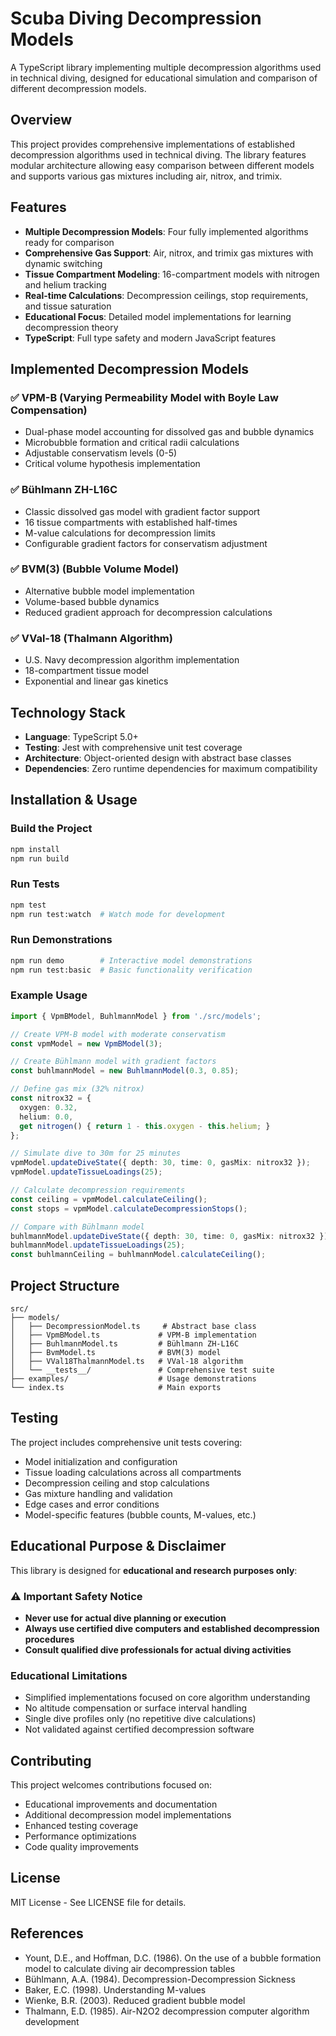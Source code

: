 # Scuba Diving Decompression Models

A TypeScript library implementing multiple decompression algorithms used in technical diving, designed for educational simulation and comparison of different decompression models.

## Overview

This project provides comprehensive implementations of established decompression algorithms used in technical diving. The library features modular architecture allowing easy comparison between different models and supports various gas mixtures including air, nitrox, and trimix.

## Features

- **Multiple Decompression Models**: Four fully implemented algorithms ready for comparison
- **Comprehensive Gas Support**: Air, nitrox, and trimix gas mixtures with dynamic switching
- **Tissue Compartment Modeling**: 16-compartment models with nitrogen and helium tracking
- **Real-time Calculations**: Decompression ceilings, stop requirements, and tissue saturation
- **Educational Focus**: Detailed model implementations for learning decompression theory
- **TypeScript**: Full type safety and modern JavaScript features

## Implemented Decompression Models

### ✅ VPM-B (Varying Permeability Model with Boyle Law Compensation)
- Dual-phase model accounting for dissolved gas and bubble dynamics
- Microbubble formation and critical radii calculations
- Adjustable conservatism levels (0-5)
- Critical volume hypothesis implementation

### ✅ Bühlmann ZH-L16C 
- Classic dissolved gas model with gradient factor support
- 16 tissue compartments with established half-times
- M-value calculations for decompression limits
- Configurable gradient factors for conservatism adjustment

### ✅ BVM(3) (Bubble Volume Model)
- Alternative bubble model implementation
- Volume-based bubble dynamics
- Reduced gradient approach for decompression calculations

### ✅ VVal-18 (Thalmann Algorithm)
- U.S. Navy decompression algorithm implementation
- 18-compartment tissue model
- Exponential and linear gas kinetics

## Technology Stack

- **Language**: TypeScript 5.0+
- **Testing**: Jest with comprehensive unit test coverage
- **Architecture**: Object-oriented design with abstract base classes
- **Dependencies**: Zero runtime dependencies for maximum compatibility

## Installation & Usage

### Build the Project
```bash
npm install
npm run build
```

### Run Tests
```bash
npm test
npm run test:watch  # Watch mode for development
```

### Run Demonstrations
```bash
npm run demo        # Interactive model demonstrations
npm run test:basic  # Basic functionality verification
```

### Example Usage

```typescript
import { VpmBModel, BuhlmannModel } from './src/models';

// Create VPM-B model with moderate conservatism
const vpmModel = new VpmBModel(3);

// Create Bühlmann model with gradient factors
const buhlmannModel = new BuhlmannModel(0.3, 0.85);

// Define gas mix (32% nitrox)
const nitrox32 = { 
  oxygen: 0.32, 
  helium: 0.0, 
  get nitrogen() { return 1 - this.oxygen - this.helium; }
};

// Simulate dive to 30m for 25 minutes
vpmModel.updateDiveState({ depth: 30, time: 0, gasMix: nitrox32 });
vpmModel.updateTissueLoadings(25);

// Calculate decompression requirements
const ceiling = vpmModel.calculateCeiling();
const stops = vpmModel.calculateDecompressionStops();

// Compare with Bühlmann model
buhlmannModel.updateDiveState({ depth: 30, time: 0, gasMix: nitrox32 });
buhlmannModel.updateTissueLoadings(25);
const buhlmannCeiling = buhlmannModel.calculateCeiling();
```

## Project Structure

```
src/
├── models/
│   ├── DecompressionModel.ts     # Abstract base class
│   ├── VpmBModel.ts             # VPM-B implementation
│   ├── BuhlmannModel.ts         # Bühlmann ZH-L16C
│   ├── BvmModel.ts              # BVM(3) model
│   ├── VVal18ThalmannModel.ts   # VVal-18 algorithm
│   └── __tests__/               # Comprehensive test suite
├── examples/                    # Usage demonstrations
└── index.ts                     # Main exports
```

## Testing

The project includes comprehensive unit tests covering:
- Model initialization and configuration
- Tissue loading calculations across all compartments
- Decompression ceiling and stop calculations
- Gas mixture handling and validation
- Edge cases and error conditions
- Model-specific features (bubble counts, M-values, etc.)

## Educational Purpose & Disclaimer

This library is designed for **educational and research purposes only**:

### ⚠️ Important Safety Notice
- **Never use for actual dive planning or execution**
- **Always use certified dive computers and established decompression procedures**
- **Consult qualified dive professionals for actual diving activities**

### Educational Limitations
- Simplified implementations focused on core algorithm understanding
- No altitude compensation or surface interval handling
- Single dive profiles only (no repetitive dive calculations)
- Not validated against certified decompression software

## Contributing

This project welcomes contributions focused on:
- Educational improvements and documentation
- Additional decompression model implementations
- Enhanced testing coverage
- Performance optimizations
- Code quality improvements

## License

MIT License - See LICENSE file for details.

## References

- Yount, D.E., and Hoffman, D.C. (1986). On the use of a bubble formation model to calculate diving air decompression tables
- Bühlmann, A.A. (1984). Decompression-Decompression Sickness
- Baker, E.C. (1998). Understanding M-values
- Wienke, B.R. (2003). Reduced gradient bubble model
- Thalmann, E.D. (1985). Air-N2O2 decompression computer algorithm development